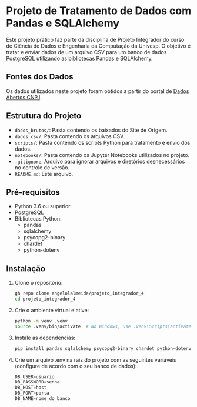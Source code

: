 # Projeto de Tratamento de Dados com Pandas e SQLAlchemy

Este projeto prático faz parte da disciplina de Projeto Integrador do curso de Ciência de Dados e Engenharia da Computação da Univesp. O objetivo é tratar e enviar dados de um arquivo CSV para um banco de dados PostgreSQL utilizando as bibliotecas Pandas e SQLAlchemy.

## Fontes dos Dados

Os dados utilizados neste projeto foram obtidos a partir do portal de [Dados Abertos CNPJ](https://dadosabertos.rfb.gov.br/CNPJ/dados_abertos_cnpj/2024-08/).

## Estrutura do Projeto

- `dados_brutos/`: Pasta contendo os baixados do Site de Origem.
- `dados_csv/`: Pasta contendo os arquivos CSV.
- `scripts/`: Pasta contendo os scripts Python para tratamento e envio dos dados.
- `notebooks/`: Pasta contendo os Jupyter Notebooks utilizados no projeto.
- `.gitignore`: Arquivo para ignorar arquivos e diretórios desnecessários no controle de versão.
- `README.md`: Este arquivo.

## Pré-requisitos

- Python 3.6 ou superior
- PostgreSQL
- Bibliotecas Python:
  - pandas
  - sqlalchemy
  - psycopg2-binary
  - chardet
  - python-dotenv

## Instalação

1. Clone o repositório:

   ```sh
   gh repo clone angelolalmeida/projeto_integrador_4
   cd projeto_integrador_4
   ```

2. Crie o ambiente virtual e ative:

   ```sh
   python -m venv .venv
   source .venv/bin/activate  # No Windows, use .venv\Scripts\activate
   ```
  
3. Instale as dependencias:

   ```sh
   pip install pandas sqlalchemy psycopg2-binary chardet python-dotenv
   ```
  
4. Crie um arquivo .env na raiz do projeto com as seguintes variáveis (configure de acordo com o seu banco de dados):

   ```python
   DB_USER=usuario
   DB_PASSWORD=senha
   DB_HOST=host
   DB_PORT=porta
   DB_NAME=nome_do_banco
   ```
